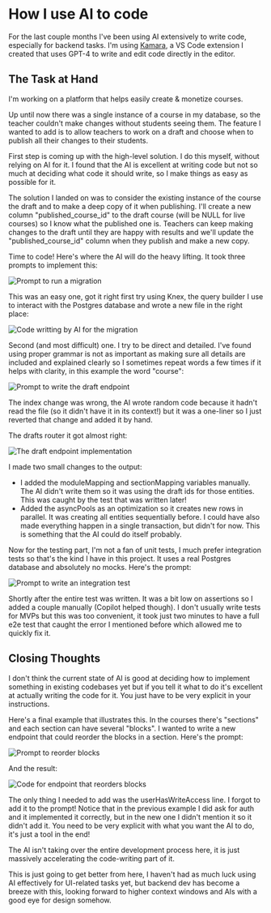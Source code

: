 # How I use AI to code

For the last couple months I've been using AI extensively to write code, especially for backend tasks. I'm using [Kamara](https://kamaraapp.com/), a VS Code extension I created that uses GPT-4 to write and edit code directly in the editor.  
  
## The Task at Hand

I'm working on a platform that helps easily create & monetize courses.  
  
Up until now there was a single instance of a course in my database, so the teacher couldn't make changes without students seeing them. The feature I wanted to add is to allow teachers to work on a draft and choose when to publish all their changes to their students.  
  
First step is coming up with the high-level solution. I do this myself, without relying on AI for it. I found that the AI is excellent at writing code but not so much at deciding what code it should write, so I make things as easy as possible for it.  
  
The solution I landed on was to consider the existing instance of the course the draft and to make a deep copy of it when publishing. I'll create a new column "published_course_id" to the draft course (will be NULL for live courses)  so I know what the published one is. Teachers can keep making changes to the draft until they are happy with results and we'll update the "published_course_id" column when they publish and make a new copy.  
  
Time to code! Here's where the AI will do the heavy lifting. It took three prompts to implement this:  

<img src="https://raw.githubusercontent.com/gnardini/blog-content/main/images/how-i-use-ai-to-code/prompt_migration.png" alt="Prompt to run a migration">

This was an easy one, got it right first try using Knex, the query builder I use to interact with the Postgres database and wrote a new file in the right place:  

<img src="https://raw.githubusercontent.com/gnardini/blog-content/main/images/how-i-use-ai-to-code/result_migration.png" alt="Code writting by AI for the migration">

Second (and most difficult) one. I try to be direct and detailed. I've found using proper grammar is not as important as making sure all details are included and explained clearly so I sometimes repeat words a few times if it helps with clarity, in this example the word "course":

<img src="https://raw.githubusercontent.com/gnardini/blog-content/main/images/how-i-use-ai-to-code/prompt_drafts_endpoint.jpeg" alt="Prompt to write the draft endpoint">

The index change was wrong, the AI wrote random code because it hadn't read the file (so it didn't have it in its context!) but it was a one-liner so I just reverted that change and added it by hand.  
  
The drafts router it got almost right:  

<img src="https://raw.githubusercontent.com/gnardini/blog-content/main/images/how-i-use-ai-to-code/result_migration.png" alt="The draft endpoint implementation">

I made two small changes to the output:  
- I added the moduleMapping and sectionMapping variables manually. The AI didn't write them so it was using the draft ids for those entities. This was caught by the test that was written later!
- Added the asyncPools as an optimization so it creates new rows in parallel. It was creating all entities sequentially before. I could have also made everything happen in a single transaction, but didn't for now. This is something that the AI could do itself probably.  
  
Now for the testing part, I'm not a fan of unit tests, I much prefer integration tests so that's the kind I have in this project. It uses a real Postgres database and absolutely no mocks. Here's the prompt:  

<img src="https://raw.githubusercontent.com/gnardini/blog-content/main/images/how-i-use-ai-to-code/prompt_test.png" alt="Prompt to write an integration test">

Shortly after the entire test was written. It was a bit low on assertions so I added a couple manually (Copilot helped though). I don't usually write tests for MVPs but this was too convenient, it took just two minutes to have a full e2e test that caught the error I mentioned before which allowed me to quickly fix it.  
  
## Closing Thoughts

I don't think the current state of AI is good at deciding how to implement something in existing codebases yet but if you tell it what to do it's excellent at actually writing the code for it. You just have to be very explicit in your instructions.  
  
Here's a final example that illustrates this. In the courses there's "sections" and each section can have several "blocks". I wanted to write a new endpoint that could reorder the blocks in a section. Here's the prompt:  

<img src="https://raw.githubusercontent.com/gnardini/blog-content/main/images/how-i-use-ai-to-code/prompt_blocks.png" alt="Prompt to reorder blocks">

And the result:

<img src="https://raw.githubusercontent.com/gnardini/blog-content/main/images/how-i-use-ai-to-code/result_blocks.png" alt="Code for endpoint that reorders blocks">

The only thing I needed to add was the userHasWriteAccess line. I forgot to add it to the prompt! Notice that in the previous example I did ask for auth and it implemented it correctly, but in the new one I didn't mention it so it didn't add it. You need to be very explicit with what you want the AI to do, it's just a tool in the end!  
  
The AI isn't taking over the entire development process here, it is just massively accelerating the code-writing part of it.  
  
This is just going to get better from here, I haven't had as much luck using AI effectively for UI-related tasks yet, but backend dev has become a breeze with this, looking forward to higher context windows and AIs with a good eye for design somehow.
